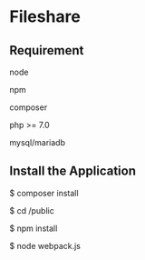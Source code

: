 # Fileshare 

## Requirement

node

npm

composer

php >= 7.0

mysql/mariadb

## Install the Application

$ composer install

$ cd /public

$ npm install

$ node webpack.js
